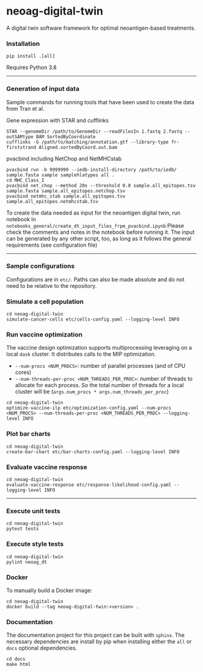 # neoag-digital-twin
A digital twin software framework for optimal neoantigen-based treatments.

### Installation
`pip install .[all]`

Requires Python 3.8

---
### Generation of input data
Sample commands for running tools that have been used to create the data from Tran et al. 

Gene expression with STAR and cufflinks
```
STAR --genomeDir /path/to/GenomeDir --readFilesIn 1.fastq 2.fastq --outSAMtype BAM SortedByCoordinate
cufflinks -G /path/to/matching/annotation.gtf --library-type fr-firststrand Aligned.sortedByCoord.out.bam
```        

pvacbind including NetChop and NetMHCstab
```
pvacbind run -b 9999999 --iedb-install-directory /path/to/iedb/ sample.fasta sample samplehlatypes all .
cd MHC_Class_I
pvacbind net_chop --method 20s --threshold 0.0 sample.all_epitopes.tsv sample.fasta sample.all_epitopes.netchop.tsv
pvacbind netmhc_stab sample.all_epitopes.tsv sample.all_epitopes.netmhcstab.tsv 
```

To create the data needed as input for the neoantigen digital twin, run notebook in `notebooks_general/create_dt_input_files_frpm_pvacbind.ipynb`
Please check the comments and notes in the notebook before running it. The input can be generated by any other script, too, as long as it follows the general requirements (see configuration file)

---

### Sample configurations
Configurations are in `etc/`.
Paths can also be made absolute and do not need to be relative to the repository.

### Simulate a cell population
```
cd neoag-digital-twin
simulate-cancer-cells etc/cells-config.yaml --logging-level INFO
```

### Run vaccine optimization
The vaccine design optimization supports multiprocessing leveraging on a local `dask` cluster.
It distributes calls to the MIP optimization. 
* `--num-procs <NUM_PROCS>`: number of parallel processes (and of CPU cores)
* `--num-threads-per-proc <NUM_THREADS_PER_PROC>`: number of threads to allocate for each process. So the total number of threads for a local cluster will be (`args.num_procs * args.num_threads_per_proc`)
```
cd neoag-digital-twin
optimize-vaccine-ilp etc/optimization-config.yaml --num-procs <NUM_PROCS> --num-threads-per-proc <NUM_THREADS_PER_PROC> --logging-level INFO
```

### Plot bar charts
```
cd neoag-digital-twin
create-bar-chart etc/bar-charts-config.yaml --logging-level INFO
```

### Evaluate vaccine response
```
cd neoag-digital-twin
evaluate-vaccine-response etc/response-likelihood-config.yaml --logging-level INFO
```
---

### Execute unit tests
```
cd neoag-digital-twin
pytest tests
```

### Execute style tests
```
cd neoag-digital-twin
pylint neoag_dt
```

### Docker
To manually build a Docker image:
```
cd neoag-digital-twin
docker build --tag neoag-digital-twin:<version> .
```

### Documentation

The documentation project for this project can be built with `sphinx`. The necessary dependencies are install by pip
when installing either the `all` or `docs` optional dependencies.

```
cd docs
make html
```